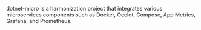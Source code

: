 dotnet-micro is a harmonization project that integrates various microservices components such as Docker, Ocelot, Compose, App Metrics, Grafana, and Prometheus.
